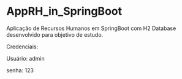# AppRH_in_SpringBoot

Aplicação de Recursos Humanos em SpringBoot com H2 Database desenvolvido para objetivo de estudo.

Credenciais:

Usuário: admin

senha: 123
